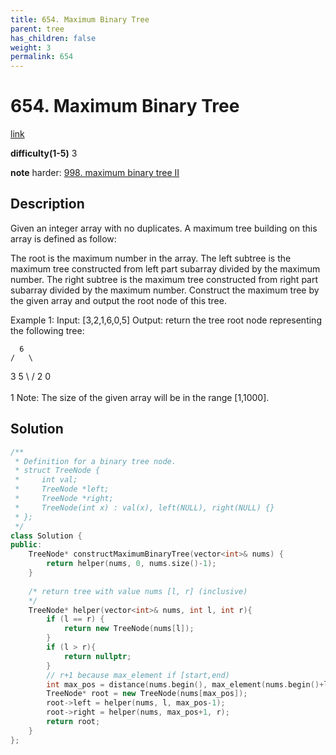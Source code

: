```yaml
---
title: 654. Maximum Binary Tree
parent: tree
has_children: false
weight: 3
permalink: 654
---
```

# 654. Maximum Binary Tree
[link](https://leetcode.com/problems/maximum-binary-tree/)

**difficulty(1-5)**
3

**note**
harder: [998. maximum binary tree II](998)

## Description
Given an integer array with no duplicates. A maximum tree building on this array is defined as follow:

The root is the maximum number in the array.
The left subtree is the maximum tree constructed from left part subarray divided by the maximum number.
The right subtree is the maximum tree constructed from right part subarray divided by the maximum number.
Construct the maximum tree by the given array and output the root node of this tree.

Example 1:
Input: [3,2,1,6,0,5]
Output: return the tree root node representing the following tree:

      6
    /   \
   3     5
    \    / 
     2  0   
       \
        1
Note:
The size of the given array will be in the range [1,1000].

## Solution
```c++
/**
 * Definition for a binary tree node.
 * struct TreeNode {
 *     int val;
 *     TreeNode *left;
 *     TreeNode *right;
 *     TreeNode(int x) : val(x), left(NULL), right(NULL) {}
 * };
 */
class Solution {
public:
    TreeNode* constructMaximumBinaryTree(vector<int>& nums) {
        return helper(nums, 0, nums.size()-1);
    }
    
    /* return tree with value nums [l, r] (inclusive)
    */
    TreeNode* helper(vector<int>& nums, int l, int r){
        if (l == r) {
            return new TreeNode(nums[l]);
        }
        if (l > r){
            return nullptr;
        }
        // r+1 because max_element if [start,end)
        int max_pos = distance(nums.begin(), max_element(nums.begin()+l, nums.begin()+r+1)); 
        TreeNode* root = new TreeNode(nums[max_pos]);
        root->left = helper(nums, l, max_pos-1);
        root->right = helper(nums, max_pos+1, r);
        return root;
    }
};
```